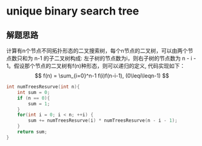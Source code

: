 # unique binary search tree

## 解题思路

计算有n个节点不同拓扑形态的二叉搜索树，每个n节点的二叉树，可以由两个节点数只和为 n-1 的子二叉树构成: 左子树的节点数为i，则右子树的节点数为 n - i - 1。假设那个节点的二叉树有f(n)种形态，则可以递归的定义, 代码实现如下：
$$
f(n) = \sum_{i=0}^n-1 f(i)f(n-i-1), (0\leqi\leqn-1)
$$

```C
int numTreesResurve(int n){
    int sum = 0;
    if (n == 0){
        sum = 1;
    }
    for(int i = 0; i < n; ++i) {
        sum += numTreesResurve(i) * numTreesResurve(n - i - 1);
    }
    return sum;
}
```